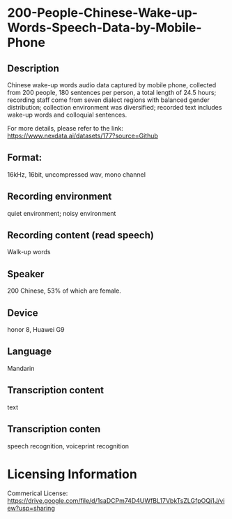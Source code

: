 # 200-People-Chinese-Wake-up-Words-Speech-Data-by-Mobile-Phone


## Description
Chinese wake-up words audio data captured by mobile phone, collected from 200 people, 180 sentences per person, a total length of 24.5 hours; recording staff come from seven dialect regions with balanced gender distribution; collection environment was diversified; recorded text includes wake-up words and colloquial sentences.

For more details, please refer to the link: https://www.nexdata.ai/datasets/177?source=Github


## Format:
16kHz, 16bit, uncompressed wav, mono channel

## Recording environment
quiet environment; noisy environment

## Recording content (read speech)
Walk-up words

## Speaker
200 Chinese, 53% of which are female.

## Device
honor 8, Huawei G9

## Language
Mandarin

## Transcription content
text

## Transcription conten
speech recognition, voiceprint recognition

# Licensing Information
Commerical License: https://drive.google.com/file/d/1saDCPm74D4UWfBL17VbkTsZLGfpOQj1J/view?usp=sharing
